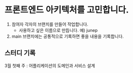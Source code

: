 # 프론트엔드 아키텍처를 고민합니다.

1. 참여자 각자의 브랜치를 만들어 작업합니다.
    - 사용하고 싶은 이름으로 만듭니다. 예) junep
2. main 브랜치에는 공통적으로 기록하면 좋을 내용을 기록합니다.

## 스터디 기록
3월 첫째 주 : 어플리케이션의 도메인과 서비스 설계
